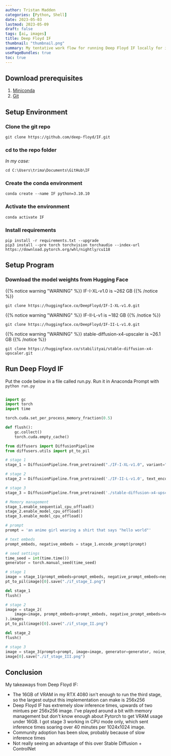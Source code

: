 ```yaml
---
author: Tristan Madden
categories: [Python, Shell]
date: 2023-05-03
lastmod: 2023-05-09
draft: false
tags: [ai, images]
title: Deep Floyd IF
thumbnail: "thumbnail.png"
summary: My tentative work flow for running Deep Floyd IF locally for image generation.
usePageBundles: true
toc: true
---
```


## Download prerequisites
1. [Miniconda](https://docs.conda.io/en/latest/miniconda.html)
2. [Git](https://git-scm.com/download/win)

## Setup Environment
### Clone the git repo

```Shell
git clone https://github.com/deep-floyd/IF.git
```

### cd to the repo folder
_In my case:_
```Shell
cd C:\Users\trima\Documents\GitHub\IF
```

### Create the conda environment
```Shell
conda create --name IF python=3.10.10
```

### Activate the environment
```Shell
conda activate IF
```

### Install requirements
```Shell
pip install -r requirements.txt --upgrade
pip3 install --pre torch torchvision torchaudio --index-url https://download.pytorch.org/whl/nightly/cu118
```

## Setup Program

### Download the model weights from Hugging Face

{{% notice warning "WARNING" %}}
IF-I-XL-v1.0 is ~262 GB
{{% /notice %}}
```Shell
git clone https://huggingface.co/DeepFloyd/IF-I-XL-v1.0.git
```
{{% notice warning "WARNING" %}}
IF-II-L-v1 is ~182 GB
{{% /notice %}}
```Shell
git clone https://huggingface.co/DeepFloyd/IF-II-L-v1.0.git
```
{{% notice warning "WARNING" %}}
stable-diffusion-x4-upscaler is ~26.1 GB
{{% /notice %}}
```Shell
git clone https://huggingface.co/stabilityai/stable-diffusion-x4-upscaler.git
```


## Run Deep Floyd IF
Put the code below in a file called run.py. Run it in Anaconda Prompt with `python run.py`

```Python

import gc
import torch
import time

torch.cuda.set_per_process_memory_fraction(0.5)

def flush():
    gc.collect()
    torch.cuda.empty_cache()

from diffusers import DiffusionPipeline
from diffusers.utils import pt_to_pil

# stage 1
stage_1 = DiffusionPipeline.from_pretrained("./IF-I-XL-v1.0", variant="fp16", torch_dtype=torch.float16, safety_checker=None)

# stage 2
stage_2 = DiffusionPipeline.from_pretrained('./IF-II-L-v1.0', text_encoder=None, variant="fp16", torch_dtype=torch.float16, safety_checker=None)

# stage 3
stage_3 = DiffusionPipeline.from_pretrained('./stable-diffusion-x4-upscaler', torch_dtype=torch.float16, safety_checker=None)

# Memory management
stage_1.enable_sequential_cpu_offload()
stage_2.enable_model_cpu_offload()
stage_3.enable_model_cpu_offload()

# prompt
prompt = 'an anime girl wearing a shirt that says "hello world"'

# text embeds
prompt_embeds, negative_embeds = stage_1.encode_prompt(prompt)

# seed settings
time_seed = int(time.time())
generator = torch.manual_seed(time_seed)

# stage 1
image = stage_1(prompt_embeds=prompt_embeds, negative_prompt_embeds=negative_embeds, generator=generator, output_type="pt").images
pt_to_pil(image)[0].save("./if_stage_I.png")

del stage_1
flush()

# stage 2
image = stage_2(
    image=image, prompt_embeds=prompt_embeds, negative_prompt_embeds=negative_embeds, generator=generator, output_type="pt"
).images
pt_to_pil(image)[0].save("./if_stage_II.png")

del stage_2
flush()

# stage 3
image = stage_3(prompt=prompt, image=image, generator=generator, noise_level=100).images
image[0].save("./if_stage_III.png")
```

## Conclusion

My takeaways from Deep Floyd IF:
* The 16GB of VRAM in my RTX 4080 isn't enough to run the third stage, so the largest output this implementation can make is 256x256
* Deep Floyd IF has extremely slow inference times, upwards of two mintues per 256x256 image. I've played around a bit with memory management but don't know enough about Pytorch to get VRAM usage under 16GB. I got stage 3 working in CPU mode only, which sent inference times soaring over 40 minutes per 1024x1024 image.
* Community adoption has been slow, probably because of slow inference times
* Not really seeing an advantage of this over Stable Diffusion + ControlNet